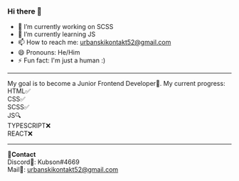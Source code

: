 ### Hi there 👋

- 🔭 I’m currently working on SCSS
- 🌱 I’m currently learning JS
- 📫 How to reach me: urbanskikontakt52@gmail.com
- 😄 Pronouns: He/Him
- ⚡ Fun fact: I'm just a human :)

---

My goal is to become a Junior Frontend Developer💼.
My current progress:
HTML✅
<br>
CSS✅
<br>
SCSS✅
<br>
JS🔍
<br>
TYPESCRIPT❌
<br>
REACT❌

---

**🎇Contact**
<br>
Discord🏹: Kubson#4669
<br>
Mail📩: urbanskikontakt52@gmail.com

